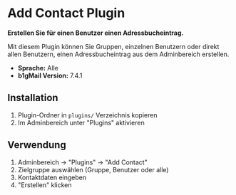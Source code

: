 # Add Contact Plugin

**Erstellen Sie für einen Benutzer einen Adressbucheintrag.**

Mit diesem Plugin können Sie Gruppen, einzelnen Benutzern oder direkt allen Benutzern, einen Adressbucheintrag aus dem Adminbereich erstellen.

- **Sprache:** Alle
- **b1gMail Version:** 7.4.1

## Installation

1. Plugin-Ordner in `plugins/` Verzeichnis kopieren
2. Im Adminbereich unter "Plugins" aktivieren

## Verwendung

1. Adminbereich → "Plugins" → "Add Contact"
2. Zielgruppe auswählen (Gruppe, Benutzer oder alle)
3. Kontaktdaten eingeben
4. "Erstellen" klicken